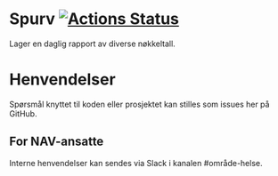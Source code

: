 Spurv [![Actions Status](https://github.com/navikt/helse-spurv/workflows/master/badge.svg)](https://github.com/navikt/helse-spurv/actions)
=============

Lager en daglig rapport av diverse nøkkeltall.

# Henvendelser

Spørsmål knyttet til koden eller prosjektet kan stilles som issues her på GitHub.

## For NAV-ansatte

Interne henvendelser kan sendes via Slack i kanalen #område-helse.
